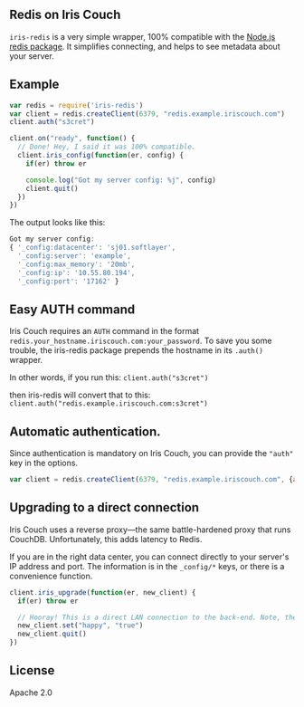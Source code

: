 ## Redis on Iris Couch

`iris-redis` is a very simple wrapper, 100% compatible with the [Node.js redis package][node_redis]. It simplifies connecting, and helps to see metadata about your server.

## Example

```javascript
var redis = require('iris-redis')
var client = redis.createClient(6379, "redis.example.iriscouch.com")
client.auth("s3cret")

client.on("ready", function() {
  // Done! Hey, I said it was 100% compatible.
  client.iris_config(function(er, config) {
    if(er) throw er

    console.log("Got my server config: %j", config)
    client.quit()
  })
})
```

The output looks like this:

```javascript
Got my server config:
{ '_config:datacenter': 'sj01.softlayer',
  '_config:server': 'example',
  '_config:max_memory': '20mb',
  '_config:ip': '10.55.80.194',
  '_config:port': '17162' }
```

## Easy AUTH command

Iris Couch requires an `AUTH` command in the format `redis.your_hostname.iriscouch.com:your_password`. To save you some trouble, the iris-redis package prepends the hostname in its `.auth()` wrapper.

In other words, if you run this: `client.auth("s3cret")`

then iris-redis will convert that to this: `client.auth("redis.example.iriscouch.com:s3cret")`

## Automatic authentication.

Since authentication is mandatory on Iris Couch, you can provide the `"auth"` key in the options.

```javascript
var client = redis.createClient(6379, "redis.example.iriscouch.com", {auth: "s3cret"})
```

<a name="upgrading"></a>
## Upgrading to a direct connection

Iris Couch uses a reverse proxy&mdash;the same battle-hardened proxy that runs CouchDB. Unfortunately, this adds latency to Redis.

If you are in the right data center, you can connect directly to your server's IP address and port. The information is in the `_config/*` keys, or there is a convenience function.

```javascript
client.iris_upgrade(function(er, new_client) {
  if(er) throw er

  // Hooray! This is a direct LAN connection to the back-end. Note, the original client already quit().
  new_client.set("happy", "true")
  new_client.quit()
})
```

## License

Apache 2.0

[node_redis]: https://github.com/mranney/node_redis
